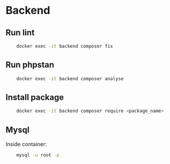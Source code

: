 # Backend

## Run lint

```bash
    docker exec -it backend composer fix
```

## Run phpstan

```bash
    docker exec -it backend composer analyse
```

## Install package

```bash
    docker exec -it backend composer require <package_name>
```

## Mysql

Inside container:
```bash
    mysql -u root -p
```
